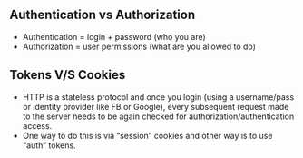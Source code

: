 ## Authentication vs Authorization
* Authentication = login + password (who you are)
* Authorization = user permissions (what are you allowed to do)

## Tokens V/S Cookies
* HTTP is a stateless protocol and once you login (using a username/pass or identity provider like FB or Google), every 
subsequent request made to the server needs to be again checked for authorization/authentication access.
* One way to do this is via “session” cookies and other way is to use “auth” tokens.


